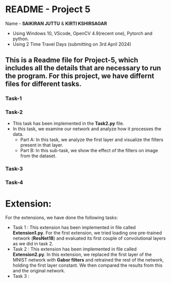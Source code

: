 # README - Project 5
Name - **SAIKIRAN JUTTU** & **KIRTI KSHIRSAGAR**

- Using Windows 10, VScode, OpenCV 4.9(recent one), Pytorch and python.
- Using 2 Time Travel Days (submitting on 3rd April 2024)

## This is a Readme file for Project-5, which includes all the details that are necessary to run the program. For this project, we have differnt files for different tasks.

### Task-1

### Task-2
- This task has been implemented in the **Task2.py** file.
- In this task, we examine our network and analyze how it processes the data.
    - Part A: In this task, we analyze the first layer and visualize the filters present in that layer.
    - Part B: In this sub-task, we show the effect of the filters on image from the dataset.

### Task-3

### Task-4

# Extension:
For the extensions, we have done the following tasks:
- Task 1 : This extension has been implemented in file called **Extension1.py**. For the first extension, we tried loading one pre-trained network (**ResNet18**) and evaluated its first couple of convolutional layers as we did in task 2.
- Task 2 : This extension has been implemented in file called **Extension2.py**. In this extension, we replaced the first layer of the MNIST network with **Gabor filters** and retrained the rest of the network, holding the first layer constant. We then compared the results from this and the original network.
- Task 3 : 
